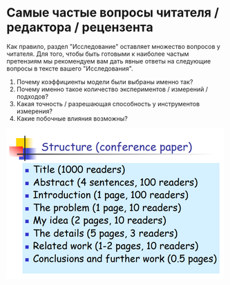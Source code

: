 # Самые частые вопросы читателя / редактора / рецензента

﻿Как правило, раздел "Исследование" оставляет множество вопросов у читателя. Для того, чтобы быть готовыми к наиболее частым претензиям мы рекомендуем вам дать явные ответы на следующие вопросы в тексте вашего "Исследования".

1. Почему коэффициенты модели были выбраны именно так?
2. Почему именно такое количество экспериментов / измерений / подходов?
3. Какая точность / разрешающая способность у инструментов измерения?
4. Какие побочные влияния возможны?

![](../../../.gitbook/assets/image%20%28320%29.png)

